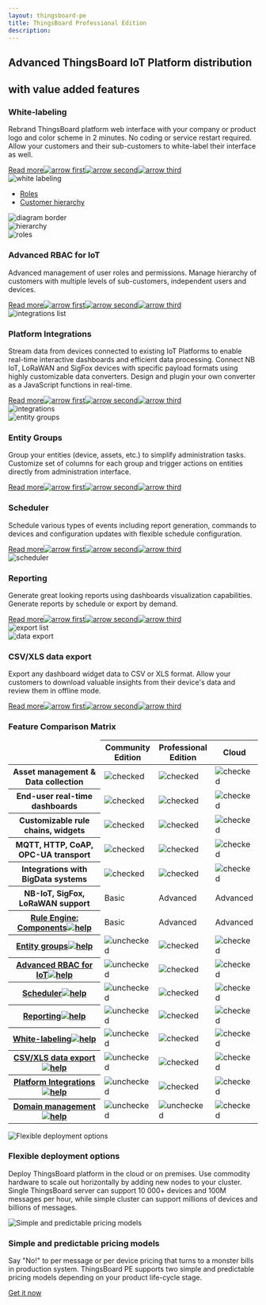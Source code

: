 ```yaml
---
layout: thingsboard-pe
title: ThingsBoard Professional Edition
description: 
---
```


<section id="tb-customers">
	<main>
		<a href="/industries/telecom/#tmobile"><object data="https://img.thingsboard.io/customers/clear/t-mobile.svg"></object></a>
		<a href="https://www.bosch.com/"><object data="https://img.thingsboard.io/customers/clear/bosch.svg"></object></a>
		<a href="https://www.prosegur.com/"><object data="https://img.thingsboard.io/customers/clear/prosegur.svg"></object></a>
		<a href="http://www.engie.sk/en/kontakt"><object data="https://img.thingsboard.io/customers/clear/engie.svg"></object></a>
		<a href="/industries/smart-energy/#circutor"><object data="https://img.thingsboard.io/customers/clear/circutor.svg"></object></a>
		<a href="/industries/telecom/#tektelic"><object data="https://img.thingsboard.io/customers/clear/tektelic.svg"></object></a>
	</main>
</section>

<section id="intro">
	<main>
		<h1>Advanced ThingsBoard IoT Platform distribution</h1>
		<h2 class="clari">with value added features</h2>
	</main>
</section>

<section id="labeling">
	<main>
		<div id="features-top">
            <div id="background" >
                <div class="main1"></div><div class="small1"></div><div class="small2"></div><div class="small3"></div>
            </div>
		    <div class="block">
                <div class="feature-des">
                <h3 class="item-heading">White-labeling</h3>
                <p>Rebrand ThingsBoard platform web interface with your company or product logo and color scheme in 2 minutes. No coding or service restart required. Allow your customers and their sub-customers to white-label their interface as well.</p>
                <a id="read-more-button" href="/docs/user-guide/white-labeling/">Read more<img class="arrow first" src="/images/pe/read-more-arrow.svg" alt="arrow first"><img class="arrow second" src="/images/pe/read-more-arrow.svg" alt="arrow second"><img class="arrow third" src="/images/pe/read-more-arrow.svg" alt="arrow third"></a>
                </div>
                <img class="preview" src="/images/pe/white-labeling.svg" alt="white labeling">
		    </div>
            <div class="block">
                <div id="diagram" class="feature-des preview">
                    <ul>
                        <li id="menu-item-roles" class="menu-item">
                            <a href="javascript:void(0);" onClick="activatePricingSection('roles')">Roles</a>
                        </li>
                        <li id="menu-item-hierarchy" class="menu-item">
                            <a href="javascript:void(0);" onClick="activatePricingSection('hierarchy')">Customer hierarchy</a>
                        </li>
                    </ul>
                    <img class="diagram-border" src="/images/pe/diagram-border.svg" alt="diagram border">
                    <div id="hierarchy" class="diagram-content">
                        <img src="/images/pe/hierarchy.svg" alt="hierarchy">
                    </div>
                    <div id="roles" class="diagram-content">
                        <img src="/images/pe/roles.svg" alt="roles">
                    </div>
                </div>
                <div class="feature-des"><h3 class="item-heading">Advanced RBAC for IoT</h3>
                <p>Advanced management of user roles and permissions. Manage hierarchy of customers with multiple levels of sub-customers, independent users and devices.</p>
                <a id="read-more-button" href="/docs/user-guide/rbac/">Read more<img class="arrow first" src="/images/pe/read-more-arrow.svg" alt="arrow first"><img class="arrow second" src="/images/pe/read-more-arrow.svg" alt="arrow second"><img class="arrow third" src="/images/pe/read-more-arrow.svg" alt="arrow third"></a>
                </div>
            </div>
		</div>
	</main>
</section>

<section id="integration">
	<main>
		<div id="features-top">
            <div id="lists" >
                <img class="integrations-list" src="/images/pe/integrations-list.svg" alt="integrations list">
            </div>
            <div id="background" >
                <div class="main2"></div><div class="small4"></div><div class="small5"></div>
            </div>
		    <div class="block dark">
                <div class="feature-des"><h3 class="item-heading ">Platform Integrations</h3>
                <p>Stream data from devices connected to existing IoT Platforms to enable real-time interactive dashboards and efficient data processing. Connect NB IoT, LoRaWAN and SigFox devices with specific payload formats using highly customizable data converters. Design and plugin your own converter as a JavaScript functions in real-time.</p>
                <a id="read-more-button" href="/docs/user-guide/integrations/">Read more<img class="arrow first" src="/images/pe/read-more-arrow.svg" alt="arrow first"><img class="arrow second" src="/images/pe/read-more-arrow.svg" alt="arrow second"><img class="arrow third" src="/images/pe/read-more-arrow.svg" alt="arrow third"></a>
                </div>
                <img class="preview" src="/images/pe/integrations.svg" alt="integrations">
            </div>
            <div class="block">
                <img class="preview" src="/images/pe/entity-groups.svg" alt="entity groups">
                <div class="feature-des"><h3 class="item-heading">Entity Groups</h3>
                <p>Group your entities (device, assets, etc.) to simplify administration tasks. Customize set of columns for each group and trigger actions on entities directly from administration interface.</p>
                <a id="read-more-button" href="/docs/user-guide/groups/">Read more<img class="arrow first" src="/images/pe/read-more-arrow.svg" alt="arrow first"><img class="arrow second" src="/images/pe/read-more-arrow.svg" alt="arrow second"><img class="arrow third" src="/images/pe/read-more-arrow.svg" alt="arrow third"></a>
                </div>
            </div>
		</div>
	</main>
</section>

<section id="scheduler">
	<main>
		<div id="features-top">
            <div id="background" >
                <div class="main3"></div><div class="small6"></div><div class="small7"></div><div class="small8"></div>
            </div>
            <div class="block double">
                <div class="left-textblock feature-des"><h3 class="item-heading">Scheduler</h3>
                <p>Schedule various types of events including report generation, commands to devices and configuration updates with flexible schedule configuration.</p>
                <a id="read-more-button" href="/docs/user-guide/scheduler/">Read more<img class="arrow first" src="/images/pe/read-more-arrow.svg" alt="arrow first"><img class="arrow second" src="/images/pe/read-more-arrow.svg" alt="arrow second"><img class="arrow third" src="/images/pe/read-more-arrow.svg" alt="arrow third"></a>
                </div>
                <img class="preview" src="/images/pe/scheduler.svg" alt="scheduler">
                <div class="right-textblock feature-des"><h3 class="item-heading">Reporting</h3>
                <p>Generate great looking reports using dashboards visualization capabilities. Generate reports by schedule or export by demand.</p>
                <a id="read-more-button" href="/docs/user-guide/reporting/">Read more<img class="arrow first" src="/images/pe/read-more-arrow.svg" alt="arrow first"><img class="arrow second" src="/images/pe/read-more-arrow.svg" alt="arrow second"><img class="arrow third" src="/images/pe/read-more-arrow.svg" alt="arrow third"></a>
                </div>
            </div>
		</div>
	</main>
</section>

<section id="export">
	<main>
		<div id="features-top">
            <div id="lists" >
                <img class="export-list" src="/images/pe/export-list.svg" alt="export list">
            </div>
            <div id="background" >
                <div class="bottom"></div><div class="small9"></div>
            </div>
            <div class="block end">
                <img class="preview" src="/images/pe/data-export.svg" alt="data export">
                <div class="feature-des"><h3 class="item-heading">CSV/XLS data export</h3>
                <p>Export any dashboard widget data to CSV or XLS format. Allow your customers to download valuable insights from their device's data and review them in offline mode.</p>
                <a id="read-more-button" href="/docs/user-guide/csv-xls-data-export/">Read more<img class="arrow first" src="/images/pe/read-more-arrow.svg" alt="arrow first"><img class="arrow second" src="/images/pe/read-more-arrow.svg" alt="arrow second"><img class="arrow third" src="/images/pe/read-more-arrow.svg" alt="arrow third"></a>
                </div>
            </div>
		</div>
	</main>
</section>

<section id="matrix">
	<main>
    <div id="backg-matrix">
    <div class="community"><div class="coln"><div class="head"></div></div></div>
    <div class="prof"><div class="coln"><div class="head"></div></div></div>
    <div class="cloud"><div class="coln"><div class="head"></div></div></div>
    </div>
	<h3>Feature Comparison Matrix</h3>
	<table>
            <thead>
                <tr>
                    <td></td>
                    <th>Community<br>Edition</th>
                    <th>Professional<br>Edition</th>
                    <th>Cloud</th>
                </tr>
            </thead>
            <tbody>
                <tr>
                    <th>Asset management & Data collection</th>
                    <td><img src="/images/pe/checked.svg" alt="checked"></td>
                    <td><img src="/images/pe/checked.svg" alt="checked"></td>
                    <td><img src="/images/pe/checked.svg" alt="checked"></td>
                </tr>
                <tr>
                    <th>End-user real-time dashboards</th>
                    <td><img src="/images/pe/checked.svg" alt="checked"></td>
                    <td><img src="/images/pe/checked.svg" alt="checked"></td>
                    <td><img src="/images/pe/checked.svg" alt="checked"></td>
                </tr>
                <tr>
                    <th>Customizable rule chains, widgets</th>
                    <td><img src="/images/pe/checked.svg" alt="checked"></td>
                    <td><img src="/images/pe/checked.svg" alt="checked"></td>
                    <td><img src="/images/pe/checked.svg" alt="checked"></td>
                </tr>
                <tr>
                    <th>MQTT, HTTP, CoAP, OPC-UA transport</th>
                    <td><img src="/images/pe/checked.svg" alt="checked"></td>
                    <td><img src="/images/pe/checked.svg" alt="checked"></td>
                    <td><img src="/images/pe/checked.svg" alt="checked"></td>
                </tr>
                <tr>
                    <th>Integrations with BigData systems</th>
                    <td><img src="/images/pe/checked.svg" alt="checked"></td>
                    <td><img src="/images/pe/checked.svg" alt="checked"></td>
                    <td><img src="/images/pe/checked.svg" alt="checked"></td>
                </tr>
                <tr>
                    <th>NB-IoT, SigFox, LoRaWAN support</th>
                    <td>Basic</td>
                    <td>Advanced</td>
                    <td>Advanced</td>
                </tr>
                <tr>
                    <th><a href="/docs/user-guide/rule-engine-2-0/overview/">Rule Engine: Components<img src="/images/pe/help-black18.svg" alt="help"></a></th>
                    <td>Basic</td>
                    <td>Advanced</td>
                    <td>Advanced</td>
                </tr>
                <tr>
                    <th><a href="/docs/user-guide/groups/">Entity groups<img src="/images/pe/help-black18.svg" alt="help"></a></th>
                    <td><img src="/images/pe/unchecked.svg" alt="unchecked"></td>
                    <td><img src="/images/pe/checked.svg" alt="checked"></td>
                    <td><img src="/images/pe/checked.svg" alt="checked"></td>
                </tr>
                <tr>
                    <th><a href="/docs/user-guide/rbac/">Advanced RBAC for IoT<img src="/images/pe/help-black18.svg" alt="help"></a></th>
                    <td><img src="/images/pe/unchecked.svg" alt="unchecked"></td>
                    <td><img src="/images/pe/checked.svg" alt="checked"></td>
                    <td><img src="/images/pe/checked.svg" alt="checked"></td>
                </tr>
                <tr>
                    <th><a href="/docs/user-guide/scheduler/">Scheduler<img src="/images/pe/help-black18.svg" alt="help"></a></th>
                    <td><img src="/images/pe/unchecked.svg" alt="unchecked"></td>
                    <td><img src="/images/pe/checked.svg" alt="checked"></td>
                    <td><img src="/images/pe/checked.svg" alt="checked"></td>
                </tr>
                <tr>
                    <th><a href="/docs/user-guide/reporting/">Reporting<img src="/images/pe/help-black18.svg" alt="help"></a></th>
                    <td><img src="/images/pe/unchecked.svg" alt="unchecked"></td>
                    <td><img src="/images/pe/checked.svg" alt="checked"></td>
                    <td><img src="/images/pe/checked.svg" alt="checked"></td>
                </tr>
                <tr>
                    <th><a href="/docs/user-guide/white-labeling/">White-labeling<img src="/images/pe/help-black18.svg" alt="help"></a></th>
                    <td><img src="/images/pe/unchecked.svg" alt="unchecked"></td>
                    <td><img src="/images/pe/checked.svg" alt="checked"></td>
                    <td><img src="/images/pe/checked.svg" alt="checked"></td>
                </tr>
                <tr>
                    <th><a href="/docs/user-guide/csv-xls-data-export/">CSV/XLS data export<img src="/images/pe/help-black18.svg" alt="help"></a></th>
                    <td><img src="/images/pe/unchecked.svg" alt="unchecked"></td>
                    <td><img src="/images/pe/checked.svg" alt="checked"></td>
                    <td><img src="/images/pe/checked.svg" alt="checked"></td>
                </tr>
                <tr>
                    <th><a href="/docs/user-guide/integrations/">Platform Integrations<img src="/images/pe/help-black18.svg" alt="help"></a></th>
                    <td><img src="/images/pe/unchecked.svg" alt="unchecked"></td>
                    <td><img src="/images/pe/checked.svg" alt="checked"></td>
                    <td><img src="/images/pe/checked.svg" alt="checked"></td>
                </tr>
                <tr>
                    <th><a href="/products/paas/domains/">Domain management<img src="/images/pe/help-black18.svg" alt="help"></a></th>
                    <td><img src="/images/pe/unchecked.svg" alt="unchecked"></td>
                    <td><img src="/images/pe/unchecked.svg" alt="unchecked"></td>
                    <td><img src="/images/pe/checked.svg" alt="checked"></td>
                </tr>
            </tbody>
    </table>
	</main>
</section>

<section id="features">
    <main>
        <div class="item">
            <img src="/images/pe/cloud-premises.svg" alt="Flexible deployment options">
            <h3 class="item-heading">Flexible deployment options</h3>
            <p>Deploy ThingsBoard platform in the cloud or on premises. Use commodity hardware to scale out horizontally by adding new nodes to your cluster. Single ThingsBoard server can support 10 000+ devices and 100M messages per hour, while simple cluster can support millions of devices and billions of messages.</p>
        </div>
        <div class="divider"></div>
        <div class="item">
            <img src="/images/pe/pricing-models.svg" alt="Simple and predictable pricing models">
            <h3 class="item-heading">Simple and predictable pricing models</h3>
            <p>Say "No!" to per message or per device pricing that turns to a monster bills in production system. ThingsBoard PE supports two simple and predictable pricing models depending on your product life-cycle stage.</p>
        </div>
	</main>
</section>

<section id="bottom">
<main>
<a href="/pricing/" class="try-pe">Get it now</a>
</main>
</section>

<script>
	inViewportDefer(function() {
		$("#install-cards main").inViewport(function(px){
			if(px >= 80) {
				$(this).addClass("animated zoomIn");
				return true;
			}
		});
	});

	jqueryDefer(function () {
		activatePricingSection('roles')
	})

	function activatePricingSection(sectionId) {
		$("li.menu-item").removeClass("active");
		$("li.menu-item#menu-item-"+sectionId).addClass("active");
		$("div.diagram-content").css("display", "none");
		$("div.diagram-content#"+sectionId).css("display", "block");
	}
</script>
